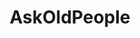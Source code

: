 ---
title: AskOldPeople
crosslinks:
- RedditForGrownups
- AskHistorians
- CasualConversation
- stopsmoking
- Vaporwave
- titlegore
- getdisciplined
- Retire
- FODMAPS
- DestructiveReaders
- PlantBasedDiet
- GetMotivated
- PoliticalHumor
- AskReddit
- 3Dprinting
---